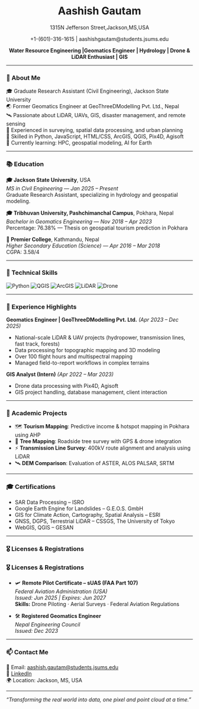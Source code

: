 <h1 align="center">Aashish Gautam </h1>
<p align="center">1315N Jefferson Street,Jackson,MS,USA</p>
<p align="center">+1-(601)-316-1615 | aashishgautam@students.jsums.edu</p>


<p align="center">
  <b> Water Resource Engineering |Geomatics Engineer | Hydrology | Drone & LiDAR Enthusiast | GIS </b>
</p>

---

### 🌟 About Me

🎓 Graduate Research Assistant (Civil Engineering), Jackson State University  
🌏 Former Geomatics Engineer at GeoThreeDModelling Pvt. Ltd., Nepal  
🛰️ Passionate about LiDAR, UAVs, GIS, disaster management, and remote sensing  
🧠 Experienced in surveying, spatial data processing, and urban planning  
💬 Skilled in Python, JavaScript, HTML/CSS, ArcGIS, QGIS, Pix4D, Agisoft  
🌱 Currently learning: HPC, geospatial modeling, AI for Earth  

---
### 📚 Education

**🎓 Jackson State University**, USA  
*MS in Civil Engineering* — *Jan 2025 – Present*  
Graduate Research Assistant, specializing in hydrology and geospatial modeling.

**🎓 Tribhuvan University, Pashchimanchal Campus**, Pokhara, Nepal  
*Bachelor in Geomatics Engineering* — *Nov 2018 – Apr 2023*  
Percentage: 76.38% — Thesis on geospatial tourism prediction in Pokhara

**🏫 Premier College**, Kathmandu, Nepal  
*Higher Secondary Education (Science)* — *Apr 2016 – Mar 2018*  
CGPA: 3.58/4

---

### 🚀 Technical Skills

![Python](https://img.shields.io/badge/-Python-3776AB?style=flat&logo=python&logoColor=white)
![QGIS](https://img.shields.io/badge/-QGIS-589632?style=flat&logo=qgis&logoColor=white)
![ArcGIS](https://img.shields.io/badge/-ArcGIS-1E4F91?style=flat&logo=esri&logoColor=white)
![LiDAR](https://img.shields.io/badge/-LiDAR-ffcc00?style=flat&logo=cloud&logoColor=black)
![Drone](https://img.shields.io/badge/-Drone_Surveying-ff5733?style=flat&logo=airplayaudio&logoColor=white)

---

### 💼 Experience Highlights

**Geomatics Engineer | GeoThreeDModelling Pvt. Ltd.** *(Apr 2023 – Dec 2025)*  
- National-scale LiDAR & UAV projects (hydropower, transmission lines, fast track, forests)  
- Data processing for topographic mapping and 3D modeling  
- Over 100 flight hours and multispectral mapping  
- Managed field-to-report workflows in complex terrains

**GIS Analyst (Intern)** *(Apr 2022 – Mar 2023)*  
- Drone data processing with Pix4D, Agisoft  
- GIS project handling, database management, client interaction  

---

### 🧠 Academic Projects

- 🗺️ **Tourism Mapping**: Predictive income & hotspot mapping in Pokhara using AHP  
- 🌳 **Tree Mapping**: Roadside tree survey with GPS & drone integration  
- ⚡ **Transmission Line Survey**: 400kV route alignment and analysis using LiDAR  
- 🛰️ **DEM Comparison**: Evaluation of ASTER, ALOS PALSAR, SRTM  

---

### 🎓 Certifications

- SAR Data Processing – ISRO  
- Google Earth Engine for Landslides – G.E.O.S. GmbH  
- GIS for Climate Action, Cartography, Spatial Analysis – ESRI  
- GNSS, DGPS, Terrestrial LiDAR – CSSGS, The University of Tokyo  
- WebGIS, QGIS – GESAN  

---
### 🎖️ Licenses & Registrations

### 🎖️ Licenses & Registrations

- 🛩️ **Remote Pilot Certificate – sUAS (FAA Part 107)**  
  *Federal Aviation Administration (USA)*  
  *Issued: Jun 2025 | Expires: Jun 2027*  
  **Skills:** Drone Piloting · Aerial Surveys · Federal Aviation Regulations

- 🛠️ **Registered Geomatics Engineer**  
  *Nepal Engineering Council*  
  *Issued: Dec 2023*  


---
### 📫 Contact Me

📧 Email: aashish.gautam@students.jsums.edu  
🔗 [LinkedIn](https://www.linkedin.com/in/aashishgautam11/)  
🌍 Location: Jackson, MS, USA  

---

_“Transforming the real world into data, one pixel and point cloud at a time.”_


